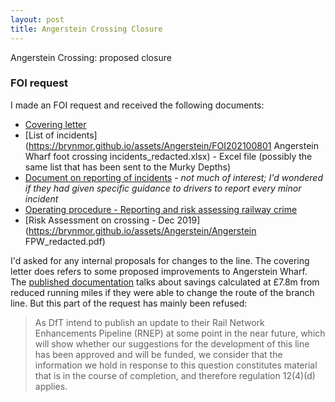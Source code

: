 ```yaml
---
layout: post
title: Angerstein Crossing Closure
---
```


Angerstein Crossing: proposed closure

### FOI request

I made an FOI request and received the following documents:
- [Covering letter](https://brynmor.github.io/assets/Angerstein/FOI202100801.pdf)
- [List of incidents](https://brynmor.github.io/assets/Angerstein/FOI202100801 Angerstein Wharf foot crossing incidents_redacted.xlsx) - Excel file (possibly the same list that has been sent to the Murky Depths)
- [Document on reporting of incidents](https://brynmor.github.io/assets/Angerstein/NR_L3_INV_3001_902.pdf) - _not much of interest; I'd wondered if they had given specific guidance to drivers to report every minor incident_
- [Operating procedure - Reporting and risk assessing railway crime](https://brynmor.github.io/assets/Angerstein/NR_L3_OPS_045_4.11.pdf)
- [Risk Assessment on crossing - Dec 2019](https://brynmor.github.io/assets/Angerstein/Angerstein FPW_redacted.pdf)


I'd asked for any internal proposals for changes to the line. The covering letter does refers to some proposed improvements to Angerstein Wharf. The [published documentation](https://cdn.networkrail.co.uk/wp-content/uploads/2018/06/South-East-Kent-route-study-print-version.pdf#page=82) talks about savings calculated at £7.8m from reduced running miles if they were able to change the route of the branch line. But this part of the request has mainly been refused:

>As DfT intend to publish an update to their Rail Network Enhancements Pipeline (RNEP) at some point in the near future, which will show whether our suggestions for the development of this line has been approved and will be funded, we consider that the information we hold in response to this question constitutes material that is in the course of completion, and therefore regulation 12(4)(d) applies.
